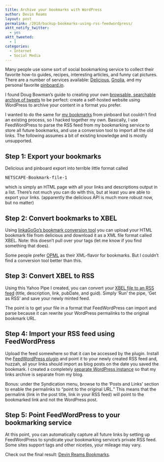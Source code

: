 ```yaml
---
title: Archive your bookmarks with WordPress
author: Devin Reams
layout: post
permalink: /2010/backup-bookmarks-using-rss-feedwordpress/
aktt_notify_twitter:
  - yes
aktt_tweeted:
  - 1
categories:
  - Internet
  - Social Media
---
```

Many people use some sort of social bookmarking service to collect their favorite how-to guides, recipes, interesting articles, and funny cat pictures. There are a number of services available: [Delicious][1], [Gnolia][2], and my personal favorite [pinboard.in][3].

I found Doug Bowman&#8217;s guide to creating your own [browsable, searchable archive of tweets][4] to be perfect: create a self-hosted website using WordPress to archive your content in a format you prefer.

I wanted to do the same for [my bookmarks][5] from pinboard but couldn&#8217;t find an existing process, so I hacked together my own. Basically, I use FeedWordPress to parse the RSS feed from my bookmarking service to store all future bookmarks, and use a conversion tool to import all the old links. The following assumes a bit of existing knowledge and is mostly unsupported.

## Step 1: Export your bookmarks

Delicious and pinboard export into terrible little format called 
<pre>NETSCAPE-Bookmark-file-1</pre>

which is simply an HTML page with all your links and descriptions output in a list. There&#8217;s not much you can do with this, but at least you are able to export your links. (apparently the delicious API is much more robust now, but no matter)

## Step 2: Convert bookmarks to XBEL

Using [linkaGoGo&#8217;s bookmark conversion tool][6] you can upload your HTML bookmark file from delicious and download it as a XML file format called XBEL. Note: this doesn&#8217;t pull over your tags (let me know if you find something that does).

Some people prefer [OPML][7] as their XML-flavor for bookmarks. But I couldn&#8217;t find a conversion tool better than this.

## Step 3: Convert XBEL to RSS

Using this Yahoo Pipe I created, you can convert your [XBEL file to an RSS feed][8] (title, description, link, pubDate, and guid). Simply &#8216;Run&#8217; the pipe, &#8216;Get as RSS&#8217; and save your newly minted feed.

The point is to get your file in a format that FeedWordPress can import and parse because it can rewrite your WordPress permalinks to the original bookmark URL.

## Step 4: Import your RSS feed using FeedWordPress

Upload the feed somewhere so that it can be accessed by the plugin. Install the [FeedWordPress plugin][9] and point it to your newly created RSS feed and, huzzah, all your links should import as blog posts on the date you saved the bookmark. I created a completely [separate WordPress instance][5] so that my links archive is separate from my blog.

Bonus: under the Syndication menu, browse to the &#8216;Posts and Links&#8217; section to enable the permalinks to &#8220;point to the original URL.&#8221; This means that the permalink (link in the post title, link in your RSS feed) will point to the bookmarked link and not the WordPress post.

## Step 5: Point FeedWordPress to your bookmarking service

At this point, you can automatically capture all future links by setting up FeedWordPress to syndicate your bookmarking service&#8217;s private RSS feed. Some sites support tags and other niceties, your mileage may vary.

Check out the final result: [Devin Reams Bookmarks][10].

 [1]: http://delicious.com/
 [2]: http://gnolia.com/
 [3]: http://pinboard.in
 [4]: http://stopdesign.com/archive/2010/03/02/browsable-searchable-archive-of-tweets.html
 [5]: https://devin.rea.ms/bookmarks/
 [6]: http://www.linkagogo.com/go/Convert/Home
 [7]: http://en.wikipedia.org/wiki/OPML
 [8]: http://pipes.yahoo.com/devinreams/xbeltorss
 [9]: http://wordpress.org/extend/plugins/feedwordpress/
 [10]: https://devin.rea.ms/bookmarks